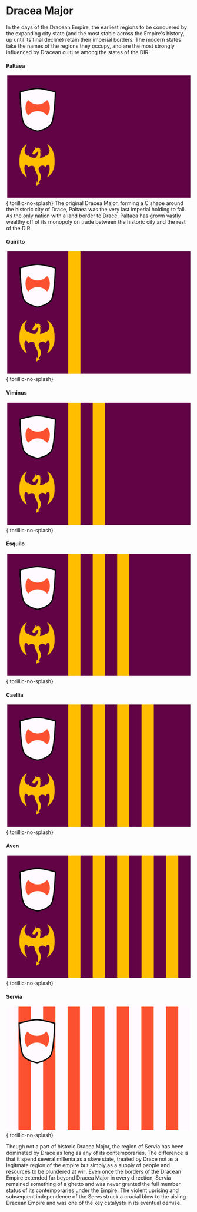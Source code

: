 # Dracea Major
In the days of the Dracean Empire, the earliest regions to be conquered by the expanding city state (and the most stable across the Empire's history, up until its final decline) retain their imperial borders. The modern states take the names of the regions they occupy, and are the most strongly influenced by Dracean culture among the states of the DIR.

#### Paltaea
![Flag of Paltaea](paltaea_flag.png){.torillic-no-splash}
The original Dracea Major, forming a C shape around the historic city of Drace, Paltaea was the very last imperial holding to fall. As the only nation with a land border to Drace, Paltaea has grown vastly wealthy off of its monopoly on trade between the historic city and the rest of the DIR.

#### Quirilto
![Flag of Quirilto](quirilto_flag.png){.torillic-no-splash}

#### Viminus
![Flag of Viminus](viminus_flag.png){.torillic-no-splash}


#### Esquilo
![Flag of Esquilo](esquilo_flag.png){.torillic-no-splash}


#### Caellia
![Flag of Caellia](caellia_flag.png){.torillic-no-splash}

#### Aven
![Flag of Aven](aven_flag.png){.torillic-no-splash}

#### Servia
![Flag of Servia](servia_flag.png){.torillic-no-splash}

Though not a part of historic Dracea Major, the region of Servia has been dominated by Drace as long as any of its contemporaries. The difference is that it spend several millenia as a slave state, treated by Drace not as a legitmate region of the empire but simply as a supply of people and resources to be plundered at will. Even once the borders of the Dracean Empire extended far beyond Dracea Major in every direction, Servia remained something of a ghetto and was never granted the full member status of its contemporaries under the Empire. The violent uprising and subsequent independence of the Servs struck a crucial blow to the aisling Dracean Empire and was one of the key catalysts in its eventual demise.
